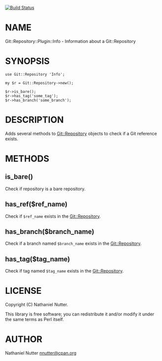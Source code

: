 [![Build Status](https://travis-ci.org/nnutter/Git-Repository-Plugin-Info.svg?branch=master)](https://travis-ci.org/nnutter/Git-Repository-Plugin-Info)
# NAME

Git::Repository::Plugin::Info - Information about a Git::Repository

# SYNOPSIS

    use Git::Repository 'Info';

    my $r = Git::Repository->new();

    $r->is_bare();
    $r->has_tag('some_tag');
    $r->has_branch('some_branch');

# DESCRIPTION

Adds several methods to [Git::Repository](https://metacpan.org/pod/Git::Repository) objects to check if a Git reference
exists.

# METHODS

## is\_bare()

Check if repository is a bare repository.

## has\_ref($ref\_name)

Check if `$ref_name` exists in the [Git::Repository](https://metacpan.org/pod/Git::Repository).

## has\_branch($branch\_name)

Check if a branch named `$branch_name` exists in the [Git::Repository](https://metacpan.org/pod/Git::Repository).

## has\_tag($tag\_name)

Check if tag named `$tag_name` exists in the [Git::Repository](https://metacpan.org/pod/Git::Repository).

# LICENSE

Copyright (C) Nathaniel Nutter.

This library is free software; you can redistribute it and/or modify
it under the same terms as Perl itself.

# AUTHOR

Nathaniel Nutter <nnutter@cpan.org>
